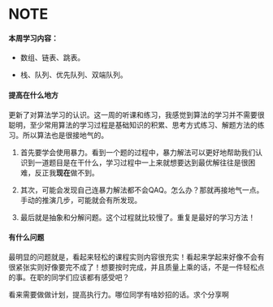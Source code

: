 # NOTE
#### 本周学习内容：

* 数组、链表、跳表。

* 栈、队列、优先队列、双端队列。

#### 提高在什么地方

更新了对算法学习的认识。这一周的听课和练习，我感觉到算法的学习并不需要很聪明，至少常用算法的学习过程是基础知识的积累、思考方式练习、解题方法的练习。所以算法也是很接地气的。

1. 首先要学会使用暴力。看到一个题的过程中，暴力解法可以更好地帮助我们认识到一道题目是在干什么，学习过程中一上来就想要达到最优解往往是很困难，反正我**现在**做不到。

2. 其次，可能会发现自己连暴力解法都不会QAQ。怎么办？那就再接地气一点。手动的推演几步，可能就会有所发现。

3. 最后就是抽象和分解问题。这个过程就比较慢了。重复是最好的学习方法！

#### 有什么问题

最明显的问题就是，看起来轻松的课程实则内容很充实！看起来学起来好像不会有很紧张实则好像要完不成了！想要按时完成，并且质量上乘的话，不是一件轻松点的事。在职的同学们应该都有感受吧？

看来需要做做计划，提高执行力。哪位同学有啥妙招的话。求个分享啊